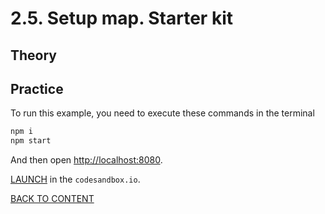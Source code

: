 # 2.5. Setup map. Starter kit

## Theory

## Practice

To run this example, you need to execute these commands in the terminal

```bash
npm i
npm start
```

And then open [http://localhost:8080](http://localhost:8080).

[LAUNCH](https://githubbox.com/nextgis/ngf-tutorial/tree/master/tutorials/2_5_setup_map_starter_kit) in the `codesandbox.io`.

[BACK TO CONTENT](../../README.md)
